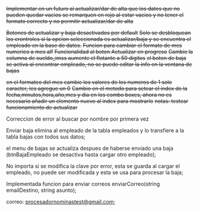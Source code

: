 ~~Implementar en un futuro al actualizar/dar de alta que los datos que no pueden quedar vacios se remarquen en rojo al estar vacios y no tener el formato correcto y no permitir actualizar/dar de alta~~

~~Botones de actualizar y baja desactivados por default~~
~~Solo se desbloquean los crontroles si la opcion seleccionada es actualizar/baja y se encuentra el empleado en la base de datos.~~
~~Funcion para cambiar el formato de mes numerico a mes alf~~
~~Funcionalidad al boton Actualizar en progreso~~
~~Cambie la columna de sueldo_imss aumente el flotante a 50 digitos~~
~~el boton de baja se activa al encontrar empleado, no se puede editar la info en la ventana de bajas~~

~~en el formateo del mes cambie los valores de los numeros de 1 solo caracter, les agregue un 0~~
~~Cambio en el metodo para setear el index de la fecha,minutos,hora,año,mes y dia en los combo boxes, ahora no es necesario añadir un elemento nuevo al index para mostrarlo~~
~~notas: testear funcionamiento de actualizar~~

Correccion de error al buscar por nombre por primera vez

Enviar baja elimina al empleado de la tabla empleados y lo transfiere a la tabla bajas con todos sus datos;

el menu de bajas se actualiza despues de haberse enviado una baja (btnBajaEmpleado se desactiva hasta cargar otro empleado);

No importa si se modifica la clave por error, esta se guarda al cargar el empleado, no puede ser modificada y esta se usa para procesar la baja;

Implementada funcion para enviar correos enviarCorreo(string emailDestino, string asunto);

correo: procesadornominastest@gmail.com;
